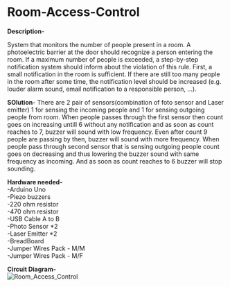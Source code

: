 # Room-Access-Control

**Description**-

System that monitors the number of people present in a room. A photoelectric barrier at the door should recognize a person entering the room. If a maximum number of people is exceeded, a step-by-step notification system should inform about the violation of this rule. First, a small notification in the room is sufficient. If there are still too many people in the room after some time, the notification level should be increased (e.g. louder alarm sound, email notification to a responsible person, …).

**SOlution**-
There are 2 pair of sensors(combination of foto sensor and Laser emitter) 1 for sensing the incoming people and 1 for sensing outgoing people from room.
When people passes through the first sensor then count goes on increasing untill 6 without any notification and as soon as count reaches to 7, buzzer will sound with low frequency. Even after count 9 people are passing by then, buzzer will sound with more frequency.
When people pass through second sensor that is sensing outgoing people count goes on decreasing and thus lowering the buzzer sound with same frequency as incoming. And as soon as count reaches to 6 buzzer will stop sounding.


**Hardware needed-**<br>
-Arduino Uno <br>
-Piezo buzzers <br>
-220 ohm resistor <br>
-470 ohm resistor <br>
-USB Cable A to B <br>
-Photo Sensor *2 <br>
-Laser Emitter *2 <br>
-BreadBoard <br>
-Jumper Wires Pack - M/M <br>
-Jumper Wires Pack - M/F <br>


**Circuit Diagram-**<br>![Room_Access_Control](https://user-images.githubusercontent.com/103532299/166162085-637995b9-224c-46b8-8c7f-a3b35429d540.jpeg)



